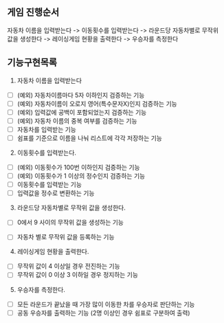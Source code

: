 ## 게임 진행순서
자동차 이름을 입력받는다 -> 이동횟수를 입력받는다 -> 라운드당 자동차별로 무작위 값을 생성한다 
-> 레이싱게임 현황을 출력한다 -> 우승자를 측정한다

## 기능구현목록
1. 자동차 이름을 입력받는다
-[ ] (예외) 자동차이름마다 5자 이하인지 검증하는 기능
-[ ] (예외) 자동차이름이 오로지 영어(특수문자X)인지 검증하는 기능
-[ ] (예외) 입력값에 공백이 포함되었는지 검증하는 기능
-[ ] (예외) 자동차 이름의 중복 여부를 검증하는 기능
-[ ] 자동차를 입력받는 기능
-[ ] 쉼표를 기준으로 이름을 나눠 리스트에 각각 저장하는 기능

2. 이동횟수를 입력받는다.
-[ ] (예외) 이동횟수가 100번 이하인지 검증하는 기능
-[ ] (예외) 이동횟수가 1 이상의 정수인지 검증하는 기능
-[ ] 이동횟수를 입력받는 기능
-[ ] 입력값을 정수로 변환하는 기능

3. 라운드당 자동차별로 무작위 값을 생성한다.
-[ ] 0에서 9 사이의 무작위 값을 생성하는 기능
-[ ] 자동차 별로 무작위 값을 등록하는 기능


4. 레이싱게임 현황을 출력한다.
-[ ] 무작위 값이 4 이상일 경우 전진하는 기능
-[ ] 무작위 값이 0 이상 3 이하일 경우 정지하는 기능

5. 우승자를 측정한다.
-[ ] 모든 라운드가 끝났을 때 가장 많이 이동한 차를 우승자로 판단하는 기능
-[ ] 공동 우승자를 출력하는 기능 (2명 이상인 경우 쉼표로 구분하여 출력)
